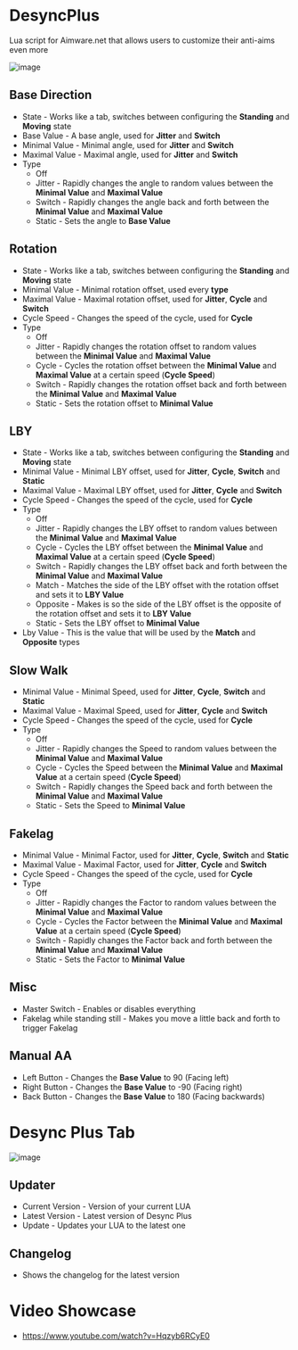 # DesyncPlus
Lua script for Aimware.net that allows users to customize their anti-aims even more

![image](https://i.imgur.com/ABcy24d.png)

## Base Direction
* State - Works like a tab, switches between configuring the **Standing** and **Moving** state
* Base Value - A base angle, used for **Jitter** and **Switch**
* Minimal Value - Minimal angle, used for **Jitter** and **Switch**
* Maximal Value - Maximal angle, used for **Jitter** and **Switch**
* Type
  * Off
  * Jitter - Rapidly changes the angle to random values between the **Minimal Value** and **Maximal Value**
  * Switch - Rapidly changes the angle back and forth between the **Minimal Value** and **Maximal Value**
  * Static - Sets the angle to **Base Value**

## Rotation
* State - Works like a tab, switches between configuring the **Standing** and **Moving** state
* Minimal Value - Minimal rotation offset, used every **type**
* Maximal Value - Maximal rotation offset, used for **Jitter**, **Cycle** and **Switch**
* Cycle Speed - Changes the speed of the cycle, used for **Cycle**
* Type
  * Off
  * Jitter - Rapidly changes the rotation offset to random values between the **Minimal Value** and **Maximal Value**
  * Cycle - Cycles the rotation offset between the **Minimal Value** and **Maximal Value** at a certain speed (**Cycle Speed**)
  * Switch - Rapidly changes the rotation offset back and forth between the **Minimal Value** and **Maximal Value**
  * Static - Sets the rotation offset to **Minimal Value**
  
## LBY
* State - Works like a tab, switches between configuring the **Standing** and **Moving** state
* Minimal Value - Minimal LBY offset, used for **Jitter**, **Cycle**, **Switch** and **Static**
* Maximal Value - Maximal LBY offset, used for **Jitter**, **Cycle** and **Switch**
* Cycle Speed - Changes the speed of the cycle, used for **Cycle**
* Type
  * Off
  * Jitter - Rapidly changes the LBY offset to random values between the **Minimal Value** and **Maximal Value**
  * Cycle - Cycles the LBY offset between the **Minimal Value** and **Maximal Value** at a certain speed (**Cycle Speed**)
  * Switch - Rapidly changes the LBY offset back and forth between the **Minimal Value** and **Maximal Value**
  * Match - Matches the side of the LBY offset with the rotation offset and sets it to **LBY Value**
  * Opposite - Makes is so the side of the LBY offset is the opposite of the rotation offset and sets it to **LBY Value**
  * Static - Sets the LBY offset to **Minimal Value**
* Lby Value - This is the value that will be used by the **Match** and **Opposite** types


  
## Slow Walk
* Minimal Value - Minimal Speed, used for **Jitter**, **Cycle**, **Switch** and **Static**
* Maximal Value - Maximal Speed, used for **Jitter**, **Cycle** and **Switch**
* Cycle Speed - Changes the speed of the cycle, used for **Cycle**
* Type
  * Off
  * Jitter - Rapidly changes the Speed to random values between the **Minimal Value** and **Maximal Value**
  * Cycle - Cycles the Speed between the **Minimal Value** and **Maximal Value** at a certain speed (**Cycle Speed**)
  * Switch - Rapidly changes the Speed back and forth between the **Minimal Value** and **Maximal Value**
  * Static - Sets the Speed to **Minimal Value**
  
## Fakelag
* Minimal Value - Minimal Factor, used for **Jitter**, **Cycle**, **Switch** and **Static**
* Maximal Value - Maximal Factor, used for **Jitter**, **Cycle** and **Switch**
* Cycle Speed - Changes the speed of the cycle, used for **Cycle**
* Type
  * Off
  * Jitter - Rapidly changes the Factor to random values between the **Minimal Value** and **Maximal Value**
  * Cycle - Cycles the Factor between the **Minimal Value** and **Maximal Value** at a certain speed (**Cycle Speed**)
  * Switch - Rapidly changes the Factor back and forth between the **Minimal Value** and **Maximal Value**
  * Static - Sets the Factor to **Minimal Value**

## Misc
* Master Switch - Enables or disables everything
* Fakelag while standing still - Makes you move a little back and forth to trigger Fakelag


## Manual AA
* Left Button - Changes the **Base Value** to 90 (Facing left)
* Right Button - Changes the **Base Value** to -90 (Facing right)
* Back Button - Changes the **Base Value** to 180 (Facing backwards)


# Desync Plus Tab
![image](https://i.imgur.com/CYMMPL8.png)

## Updater
* Current Version - Version of your current LUA
* Latest Version - Latest version of Desync Plus
* Update - Updates your LUA to the latest one

## Changelog
* Shows the changelog for the latest version

# Video Showcase
* https://www.youtube.com/watch?v=Hqzyb6RCyE0
